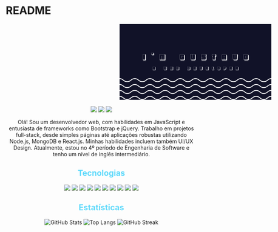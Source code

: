 # README
<p align="center" style="width: 1000px;">
  <img src="https://github.com/Gustav-Stack/Portfolio/blob/master/images/Hi.png" alt="banner" height="200px">
</p>
<p align="center">
  <img src="https://badges.pufler.dev/visits/Gustav-Stack/Gustav-Stack"/> 
  <img src="https://badges.pufler.dev/repos/Gustav-Stack"/>
  <img src="https://badges.pufler.dev/commits/monthly/Gustav-Stack" />
</p>
<p align="center">
  Olá! Sou um desenvolvedor web, com habilidades em JavaScript e entusiasta de frameworks como Bootstrap e jQuery. Trabalho em projetos full-stack, desde simples páginas até aplicações robustas utilizando Node.js, MongoDB e React.js. Minhas habilidades incluem também UI/UX Design. Atualmente, estou no 4º período de Engenharia de Software e tenho um nível de inglês intermediário.
</p>
<h2 align="center" style="color: #61dafb;">Tecnologias</h2>
<p align="center">
  <img src="https://img.shields.io/badge/C-00599C?style=for-the-badge&logo=c&logoColor=white"/>
  <img src="https://img.shields.io/badge/Javascript-F7DF1E?style=for-the-badge&logo=javascript&logoColor=black"/>
  <img src="https://img.shields.io/badge/HTML5-E34F26?style=for-the-badge&logo=html5&logoColor=white"/>
  <img src="https://img.shields.io/badge/CSS3-1572B6?style=for-the-badge&logo=css3"/>
  <img src="https://img.shields.io/badge/Bootstrap-563D7C?style=for-the-badge&logo=bootstrap"/>
  <img src="https://img.shields.io/badge/Node.js-339933?style=for-the-badge&logo=node.js&logoColor=white"/>
  <img src="https://img.shields.io/badge/React-61DAFB?style=for-the-badge&logo=react&logoColor=black"/>
  <img src="https://img.shields.io/badge/MongoDB-47A248?style=for-the-badge&logo=mongodb&logoColor=white"/>
  <img src="https://img.shields.io/badge/Git-F05032?style=for-the-badge&logo=git&logoColor=white"/>
  <img src="https://img.shields.io/badge/GitHub-181717?style=for-the-badge&logo=github&logoColor=white"/>
</p>
<h2 align="center" style="color: #61dafb;">Estatísticas</h2>
<p align="center">
  <img src="https://github-readme-stats.vercel.app/api?username=Gustav-Stack&show_icons=true&theme=dark" alt="GitHub Stats">
  <img src="https://github-readme-stats.vercel.app/api/top-langs/?username=Gustav-Stack&layout=compact&theme=dark" alt="Top Langs">
  <img src="https://github-readme-streak-stats.herokuapp.com/?user=Gustav-Stack&theme=dark" alt="GitHub Streak">
</p>
